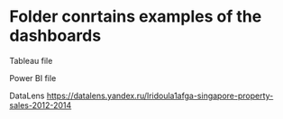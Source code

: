 # Folder conrtains examples of the dashboards

Tableau file

Power BI  file

DataLens https://datalens.yandex.ru/lridoula1afga-singapore-property-sales-2012-2014
